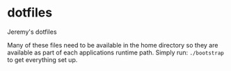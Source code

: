 # dotfiles

Jeremy's dotfiles

Many of these files need to be available in the home directory so they are
available as part of each applications runtime path. Simply run: `./bootstrap`
to get everything set up.

